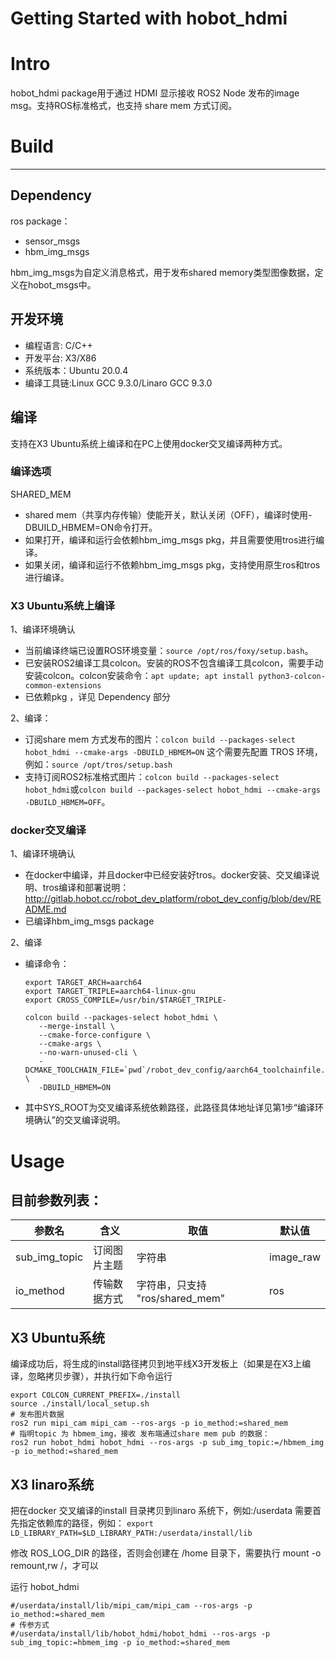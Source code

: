 Getting Started with hobot_hdmi
=======

# Intro

hobot_hdmi package用于通过 HDMI 显示接收 ROS2 Node 发布的image msg。支持ROS标准格式，也支持 share mem 方式订阅。

# Build
---
## Dependency

ros package：
- sensor_msgs
- hbm_img_msgs

hbm_img_msgs为自定义消息格式，用于发布shared memory类型图像数据，定义在hobot_msgs中。

## 开发环境

- 编程语言: C/C++
- 开发平台: X3/X86
- 系统版本：Ubuntu 20.0.4
- 编译工具链:Linux GCC 9.3.0/Linaro GCC 9.3.0

## 编译

 支持在X3 Ubuntu系统上编译和在PC上使用docker交叉编译两种方式。

### 编译选项

SHARED_MEM

- shared mem（共享内存传输）使能开关，默认关闭（OFF），编译时使用-DBUILD_HBMEM=ON命令打开。
- 如果打开，编译和运行会依赖hbm_img_msgs pkg，并且需要使用tros进行编译。
- 如果关闭，编译和运行不依赖hbm_img_msgs pkg，支持使用原生ros和tros进行编译。

### X3 Ubuntu系统上编译
1、编译环境确认

- 当前编译终端已设置ROS环境变量：`source /opt/ros/foxy/setup.bash`。
- 已安装ROS2编译工具colcon。安装的ROS不包含编译工具colcon，需要手动安装colcon。colcon安装命令：`apt update; apt install python3-colcon-common-extensions`
- 已依赖pkg ，详见 Dependency 部分

2、编译：
  - 订阅share mem 方式发布的图片：`colcon build --packages-select hobot_hdmi --cmake-args -DBUILD_HBMEM=ON`
  这个需要先配置 TROS 环境，例如：`source /opt/tros/setup.bash`
  - 支持订阅ROS2标准格式图片：`colcon build --packages-select hobot_hdmi`或`colcon build --packages-select hobot_hdmi --cmake-args -DBUILD_HBMEM=OFF`。

### docker交叉编译

1、编译环境确认

- 在docker中编译，并且docker中已经安装好tros。docker安装、交叉编译说明、tros编译和部署说明：http://gitlab.hobot.cc/robot_dev_platform/robot_dev_config/blob/dev/README.md
- 已编译hbm_img_msgs package

2、编译

- 编译命令： 

  ```
  export TARGET_ARCH=aarch64
  export TARGET_TRIPLE=aarch64-linux-gnu
  export CROSS_COMPILE=/usr/bin/$TARGET_TRIPLE-
  
  colcon build --packages-select hobot_hdmi \
     --merge-install \
     --cmake-force-configure \
     --cmake-args \
     --no-warn-unused-cli \
     -DCMAKE_TOOLCHAIN_FILE=`pwd`/robot_dev_config/aarch64_toolchainfile.cmake \
     -DBUILD_HBMEM=ON
  ```
- 其中SYS_ROOT为交叉编译系统依赖路径，此路径具体地址详见第1步“编译环境确认”的交叉编译说明。

# Usage

## 目前参数列表：

| 参数名      | 含义                 | 取值                          | 默认值                |
| ----------- | -------------------- | ----------------------------- | --------------------- |
| sub_img_topic   | 订阅图片主题      | 字符串                         |      image_raw       |
| io_method   | 传输数据方式          | 字符串，只支持 "ros/shared_mem"    |      ros          |

## X3 Ubuntu系统
编译成功后，将生成的install路径拷贝到地平线X3开发板上（如果是在X3上编译，忽略拷贝步骤），并执行如下命令运行

```
export COLCON_CURRENT_PREFIX=./install
source ./install/local_setup.sh
# 发布图片数据
ros2 run mipi_cam mipi_cam --ros-args -p io_method:=shared_mem
# 指明topic 为 hbmem_img，接收 发布端通过share mem pub 的数据：
ros2 run hobot_hdmi hobot_hdmi --ros-args -p sub_img_topic:=/hbmem_img -p io_method:=shared_mem
```

## X3 linaro系统

把在docker 交叉编译的install 目录拷贝到linaro 系统下，例如:/userdata
需要首先指定依赖库的路径，例如：
`export LD_LIBRARY_PATH=$LD_LIBRARY_PATH:/userdata/install/lib`

修改 ROS_LOG_DIR 的路径，否则会创建在 /home 目录下，需要执行 mount -o remount,rw /，才可以

运行 hobot_hdmi
```
#/userdata/install/lib/mipi_cam/mipi_cam --ros-args -p io_method:=shared_mem
# 传参方式
#/userdata/install/lib/hobot_hdmi/hobot_hdmi --ros-args -p sub_img_topic:=hbmem_img -p io_method:=shared_mem

```